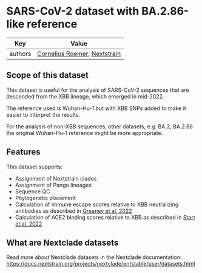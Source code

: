 # SARS-CoV-2 dataset with BA.2.86-like reference

| Key     | Value                                                                          |
| ------- | ------------------------------------------------------------------------------ |
| authors | [Cornelius Roemer](https://neherlab.org), [Nextstrain](https://nextstrain.org) |

## Scope of this dataset

This dataset is useful for the analysis of SARS-CoV-2 sequences that are descended from the XBB lineage, which emerged in mid-2022.

The reference used is Wuhan-Hu-1 but with XBB SNPs added to make it easier to interpret the results.

For the analysis of non-XBB sequences, other datasets, e.g. BA.2, BA.2.86 the original Wuhan-Hu-1 reference might be more appropriate.

## Features

This dataset supports:

- Assignment of Nextstrain clades
- Assignment of Pango lineages
- Sequence QC
- Phylogenetic placement
- Calculation of immune escape scores relative to XBB neutralizing antibodies as described in [Greaney et al. 2022](https://doi.org/10.1093/ve/veac021)
- Calculation of ACE2 binding scores relative to XBB as described in [Starr et al. 2022](https://doi.org/10.1371/journal.ppat.1010951)

## What are Nextclade datasets

Read more about Nextclade datasets in the Nextclade documentation: https://docs.nextstrain.org/projects/nextclade/en/stable/user/datasets.html
